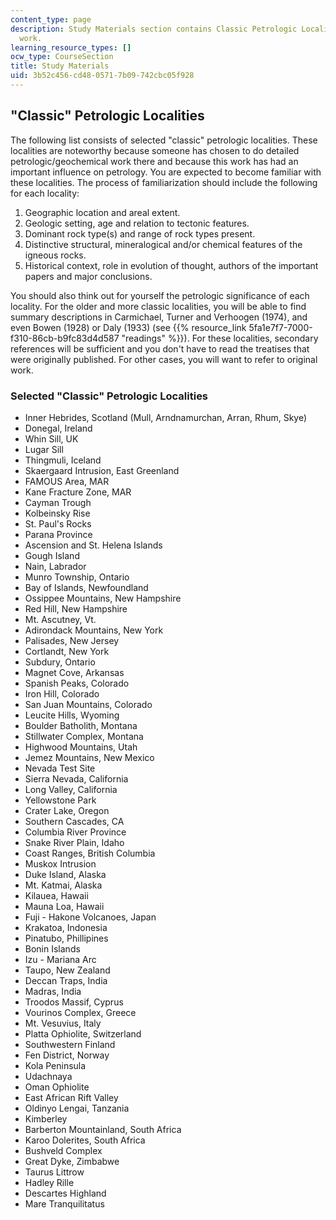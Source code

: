 ```yaml
---
content_type: page
description: Study Materials section contains Classic Petrologic Localities for petrologic/geochemical
  work.
learning_resource_types: []
ocw_type: CourseSection
title: Study Materials
uid: 3b52c456-cd48-0571-7b09-742cbc05f928
---
```


"Classic" Petrologic Localities
-------------------------------

The following list consists of selected "classic" petrologic localities. These localities are noteworthy because someone has chosen to do detailed petrologic/geochemical work there and because this work has had an important influence on petrology. You are expected to become familiar with these localities. The process of familiarization should include the following for each locality:

1.  Geographic location and areal extent.
2.  Geologic setting, age and relation to tectonic features.
3.  Dominant rock type(s) and range of rock types present.
4.  Distinctive structural, mineralogical and/or chemical features of the igneous rocks.
5.  Historical context, role in evolution of thought, authors of the important papers and major conclusions.

You should also think out for yourself the petrologic significance of each locality. For the older and more classic localities, you will be able to find summary descriptions in Carmichael, Turner and Verhoogen (1974), and even Bowen (1928) or Daly (1933) (see {{% resource_link 5fa1e7f7-7000-f310-86cb-b9fc83d4d587 "readings" %}}). For these localities, secondary references will be sufficient and you don't have to read the treatises that were originally published. For other cases, you will want to refer to original work.

### Selected "Classic" Petrologic Localities

*   Inner Hebrides, Scotland (Mull, Arndnamurchan, Arran, Rhum, Skye)
*   Donegal, Ireland
*   Whin Sill, UK
*   Lugar Sill
*   Thingmuli, Iceland
*   Skaergaard Intrusion, East Greenland
*   FAMOUS Area, MAR
*   Kane Fracture Zone, MAR
*   Cayman Trough
*   Kolbeinsky Rise
*   St. Paul's Rocks
*   Parana Province
*   Ascension and St. Helena Islands
*   Gough Island
*   Nain, Labrador
*   Munro Township, Ontario
*   Bay of Islands, Newfoundland
*   Ossippee Mountains, New Hampshire
*   Red Hill, New Hampshire
*   Mt. Ascutney, Vt.
*   Adirondack Mountains, New York
*   Palisades, New Jersey
*   Cortlandt, New York
*   Subdury, Ontario
*   Magnet Cove, Arkansas
*   Spanish Peaks, Colorado
*   Iron Hill, Colorado
*   San Juan Mountains, Colorado
*   Leucite Hills, Wyoming
*   Boulder Batholith, Montana
*   Stillwater Complex, Montana
*   Highwood Mountains, Utah
*   Jemez Mountains, New Mexico
*   Nevada Test Site
*   Sierra Nevada, California
*   Long Valley, California
*   Yellowstone Park
*   Crater Lake, Oregon
*   Southern Cascades, CA
*   Columbia River Province
*   Snake River Plain, Idaho
*   Coast Ranges, British Columbia
*   Muskox Intrusion
*   Duke Island, Alaska
*   Mt. Katmai, Alaska
*   Kilauea, Hawaii
*   Mauna Loa, Hawaii
*   Fuji - Hakone Volcanoes, Japan
*   Krakatoa, Indonesia
*   Pinatubo, Phillipines
*   Bonin Islands
*   Izu - Mariana Arc
*   Taupo, New Zealand
*   Deccan Traps, India
*   Madras, India
*   Troodos Massif, Cyprus
*   Vourinos Complex, Greece
*   Mt. Vesuvius, Italy
*   Platta Ophiolite, Switzerland
*   Southwestern Finland
*   Fen District, Norway
*   Kola Peninsula
*   Udachnaya
*   Oman Ophiolite
*   East African Rift Valley
*   Oldinyo Lengai, Tanzania
*   Kimberley
*   Barberton Mountainland, South Africa
*   Karoo Dolerites, South Africa
*   Bushveld Complex
*   Great Dyke, Zimbabwe
*   Taurus Littrow
*   Hadley Rille
*   Descartes Highland
*   Mare Tranquilitatus
